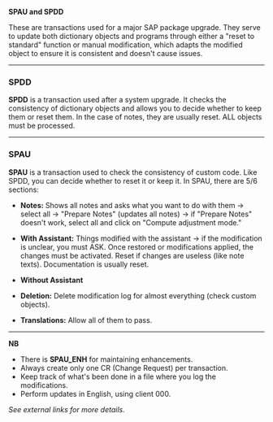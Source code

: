 **SPAU and SPDD**

These are transactions used for a major SAP package upgrade. They serve to update both dictionary objects and programs through either a "reset to standard" function or manual modification, which adapts the modified object to ensure it is consistent and doesn't cause issues.

---

### SPDD

**SPDD** is a transaction used after a system upgrade. It checks the consistency of dictionary objects and allows you to decide whether to keep them or reset them. In the case of notes, they are usually reset. ALL objects must be processed.

---

### SPAU

**SPAU** is a transaction used to check the consistency of custom code. Like SPDD, you can decide whether to reset it or keep it.
In SPAU, there are 5/6 sections:

* **Notes:** Shows all notes and asks what you want to do with them -> select all -> "Prepare Notes" (updates all notes) -> if "Prepare Notes" doesn't work, select all and click on "Compute adjustment mode."

* **With Assistant:** Things modified with the assistant -> if the modification is unclear, you must ASK. Once restored or modifications applied, the changes must be activated. Reset if changes are useless (like note texts). Documentation is usually reset.

* **Without Assistant**

* **Deletion:** Delete modification log for almost everything (check custom objects).

* **Translations:** Allow all of them to pass.

---

**NB**

* There is **SPAU_ENH** for maintaining enhancements.
* Always create only one CR (Change Request) per transaction.
* Keep track of what's been done in a file where you log the modifications.
* Perform updates in English, using client 000.

*See external links for more details.*